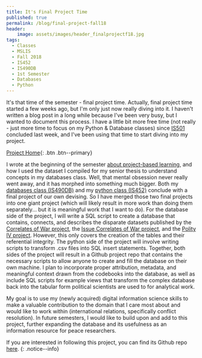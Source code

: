 ```yaml
---
title: It's Final Project Time
published: true
permalink: /blog/final-project-fall18
header:
    image: assets/images/header_finalprojectf18.jpg
tags:
  - Classes
  - MSLIS
  - Fall 2018
  - IS452
  - IS490DB
  - 1st Semester
  - Databases
  - Python
---
```

It's that time of the semester - final project time. Actually, final project time started a few weeks ago, but I'm only just now really diving into it. I haven't written a blog post in a long while because I've been very busy, but I wanted to document this process. I have a little bit more free time (not really - just more time to focus on my Python & Database classes) since [IS501](/blog/my-classes-for-fall-2018#is501-information-organization--access) concluded last week, and I've been using that time to start diving into my project.

[Project Home](/projects/irdb-home){: .btn .btn--primary}

I wrote at the beginning of the semester [about project-based learning](/blog/project-based-learning), and how I used the dataset I compiled for my senior thesis to understand concepts in my databases class. Well, that mental obsession never really went away, and it has morphed into something much bigger. Both my [databases class (IS490DB)](/blog/my-classes-for-fall-2018#is490db-introduction-to-databases)  and my [python class (IS452)](/blog/my-classes-for-fall-2018#is452-foundations-of-information-processing) conclude with a final project of our own devising. So I have merged those two final projects into one giant project (which will likely result in more work than doing them separately... but it is meaningful work that I want to do). For the database side of the project, I will write a SQL script to create a database that contains, connects, and describes the disparate datasets published by the [Correlates of War project](http://www.correlatesofwar.org/), the [Issue Correlates of War project](http://www.paulhensel.org/icow.html), and the [Polity IV project](http://www.systemicpeace.org/polityproject.html). However, this only covers the creation of the tables and their referential integrity. The python side of the project will involve writing scripts to transform .csv files into SQL insert statements. Together, both sides of the project will result in a Github project repo that contains the necessary scripts to allow anyone to create and fill the database on their own machine. I plan to incorporate proper attribution, metadata, and meaningful context drawn from the codebooks into the database, as well as include SQL scripts for example views that transform the complex database back into the tabular form political scientists are used to for analytical work.

My goal is to use my (newly acquired) digital information science skills to make a valuable contribution to the domain that I care most about and would like to work within (international relations, specifically conflict resolution). In future semesters, I would like to build upon and add to this project, further expanding the database and its usefulness as an information resource for peace researchers.

If you are interested in following this project, you can find its Github repo [here](https://github.com/jenna-jordan/international-relations-database).
{: .notice--info}
